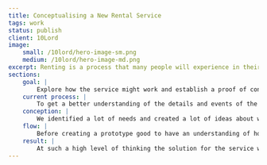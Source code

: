 ```yaml
---
title: Conceptualising a New Rental Service
tags: work
status: publish
client: 10Lord
image: 
    small: /10lord/hero-image-sm.png
    medium: /10lord/hero-image-md.png
excerpt: Renting is a process that many people will experience in their lifetime and it can be a scary, stressful and overwhelming process. Having been a renter myself I was ecstatic when I was asked to collaborate with a small startup to help them conceptualise a new, more intuitive rental service.
sections:
    goal: |
        Explore how the service might work and establish a proof of concept which can be used to help pitch the service to potential users and investors.
    current process: |
        To get a better understanding of the details and events of the rental process I created a flow diagram. It shows a typical rental process in London. I’ve written hypothetical dates next to certain sections to get an understanding of the time frames between events while thinking about the thoughts and feelings a renter might be having during this process.
    conception: |
        We identified a lot of needs and created a lot of ideas about what would meet those needs, but nothing about how they might physically be met or what the cost of those ideas were. We needed a way to think about how we might solve these problems without pigeonholing ourselves. A technique I sometimes use is to create placeholders which represent a typical activity, like logging in, on boarding, viewing a list of properties, or viewing a profile. These can then be printed, rearranged and used in discussions. They don’t contain any content but help remind people of the type of activity that takes place in the holistic journey, without being bogged down in the detail.
    flow: |
        Before creating a prototype good to have an understanding of how the prototype will behave which is why I created a flow diagram which shows the order and interactions of each screen. The act of creating the diagram isn't as important as the actual act of creating it. Creating it allows me to challenge my thoughts about what information should be asked for and when. I did the same for both Tenant and Agent personas.
    result: |
        At such a high level of thinking the solution for the service went through so many possible outcomes. But without a way to visualise the service, it was difficult to quantify it’s value. Creating the prototype helped demonstrate the problem they were solving for and how it could be achieved. I was able to used this prototype to present to both stakeholders and potential investors.
---
```

